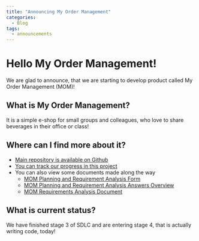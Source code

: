 ```yaml
---
title: "Announcing My Order Management"
categories:
  - Blog
tags:
  - announcements
---
```


# Hello My Order Management!

We are glad to announce, that we are starting to develop product called My Order Management (MOM)!

## What is My Order Management?

It is a simple e-shop for small groups and colleagues, who love to share beverages in their office or class!

## Where can I find more about it?

- [Main repository is available on Github](https://github.com/aaaorg/mom)
- [You can track our progress in this project](https://github.com/orgs/aaaorg/projects/1/views/3)
- You can also view some documents made along the way
  - [MOM Planning and Requirement Analysis Form](https://github.com/aaaorg/mom/files/11629136/MOM.Planning.and.Requirement.Analysis.Form.pdf)
  - [MOM Planning and Requirement Analysis Answers Overview](https://github.com/aaaorg/mom/files/11629137/MOM.Planning.and.Requirement.Analysis.Answers.Overview.pdf)
  - [MOM Requirements Analysis Document](https://github.com/aaaorg/mom/files/11681850/MOM-Requirements-Analysis-Document.pdf)

## What is current status?

We have finished stage 3 of SDLC and are entering stage 4, that is actually writing code, today!
